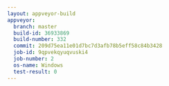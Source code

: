 ```yaml
---
layout: appveyor-build
appveyor:
  branch: master
  build-id: 36933869
  build-number: 332
  commit: 209d75ea11e01d7bc7d3afb78b5eff58c84b3428
  job-id: 9qpvekqyuqvuski4
  job-number: 2
  os-name: Windows
  test-result: 0
---
```

